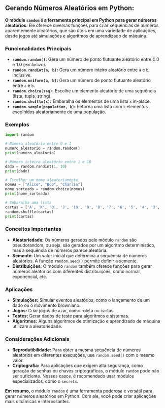 ## Gerando Números Aleatórios em Python: 

**O módulo `random` é a ferramenta principal em Python para gerar números aleatórios.** Ele oferece diversas funções para criar sequências de números aparentemente aleatórios, que são úteis em uma variedade de aplicações, desde jogos até simulações e algoritmos de aprendizado de máquina.

### Funcionalidades Principais

* **`random.random()`:** Gera um número de ponto flutuante aleatório entre 0.0 e 1.0 (exclusivo).
* **`random.randint(a, b)`:** Gera um número inteiro aleatório entre `a` e `b`, inclusive.
* **`random.uniform(a, b)`:** Gera um número de ponto flutuante aleatório entre `a` e `b`.
* **`random.choice(seq)`:** Escolhe um elemento aleatório de uma sequência (lista, tupla, string).
* **`random.shuffle(x)`:** Embaralha os elementos de uma lista `x` in-place.
* **`random.sample(population, k)`:** Retorna uma lista com `k` elementos escolhidos aleatoriamente de uma população.

### Exemplos

```python
import random

# Número aleatório entre 0 e 1
numero_aleatorio = random.random()
print(numero_aleatorio)

# Número inteiro aleatório entre 1 e 10
dado = random.randint(1, 10)
print(dado)

# Escolher um nome aleatoriamente
nomes = ["Alice", "Bob", "Charlie"]
nome_sorteado = random.choice(nomes)
print(nome_sorteado)

# Embaralha uma lista
cartas = ['A', 'K', 'Q', 'J', '10', '9', '8', '7', '6', '5', '4', '3', '2']
random.shuffle(cartas)
print(cartas)
```

### Conceitos Importantes

* **Aleatoriedade:** Os números gerados pelo módulo `random` são pseudorandom, ou seja, são gerados por um algoritmo determinístico, mas a sequência de números parece aleatória.
* **Semente:** Um valor inicial que determina a sequência de números aleatórios. A função `random.seed()` permite definir a semente.
* **Distribuições:** O módulo `random` também oferece funções para gerar números aleatórios com diferentes distribuições, como normal, exponencial, etc.

### Aplicações

* **Simulações:** Simular eventos aleatórios, como o lançamento de um dado ou o movimento browniano.
* **Jogos:** Criar jogos de azar, como roleta ou cartas.
* **Testes:** Gerar dados de teste para algoritmos e sistemas.
* **Algoritmos:** Alguns algoritmos de otimização e aprendizado de máquina utilizam a aleatoriedade.

### Considerações Adicionais

* **Reprodutibilidade:** Para obter a mesma sequência de números aleatórios em diferentes execuções, use `random.seed()` com o mesmo valor.
* **Criptografia:** Para aplicações que exigem alta segurança, como geração de senhas ou chaves criptográficas, o módulo `random` pode não ser suficiente. Nesses casos, é recomendado usar módulos especializados, como o `secrets`.

**Em resumo,** o módulo `random` é uma ferramenta poderosa e versátil para gerar números aleatórios em Python. Com ele, você pode criar aplicações mais dinâmicas e interessantes.
